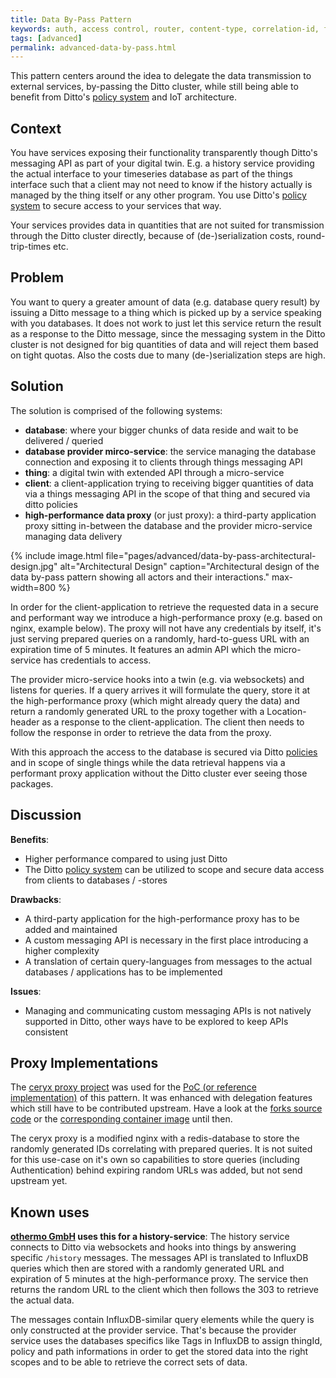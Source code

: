 ```yaml
---
title: Data By-Pass Pattern
keywords: auth, access control, router, content-type, correlation-id, feature, message, payload, thing
tags: [advanced]
permalink: advanced-data-by-pass.html
---
```


This pattern centers around the idea to delegate the data transmission to external services, by-passing the Ditto cluster, while still being able to benefit from Ditto's [policy system](basic-policies.html) and IoT architecture.

## Context

You have services exposing their functionality transparently though Ditto's messaging API as part of your digital twin. E.g. a history service providing the actual interface to your timeseries database as part of the things interface such that a client may not need to know if the history actually is managed by the thing itself or any other program. You use Ditto's [policy system](basic-policies.html) to secure access to your services that way.

Your services provides data in quantities that are not suited for transmission through the Ditto cluster directly, because of (de-)serialization costs, round-trip-times etc.

## Problem

You want to query a greater amount of data (e.g. database query result) by issuing a Ditto message to a thing which is picked up by a service speaking with you databases. It does not work to just let this service return the result as a response to the Ditto message, since the messaging system in the Ditto cluster is not designed for big quantities of data and will reject them based on tight quotas. Also the costs due to many (de-)serialization steps are high.

## Solution

The solution is comprised of the following systems:

* **database**: where your bigger chunks of data reside and wait to be delivered / queried
* **database provider mirco-service**: the service managing the database connection and exposing it to clients through things messaging API
* **thing**: a digital twin with extended API through a micro-service
* **client**: a client-application trying to receiving bigger quantities of data via a things messaging API in the scope of that thing and secured via ditto policies
* **high-performance data proxy** (or just proxy): a third-party application proxy sitting in-between the database and the provider micro-service managing data delivery

{% include image.html file="pages/advanced/data-by-pass-architectural-design.jpg" alt="Architectural Design" caption="Architectural design of the data by-pass pattern showing all actors and their interactions." max-width=800 %}

In order for the client-application to retrieve the requested data in a secure and performant way we introduce a high-performance proxy (e.g. based on nginx, example below). The proxy will not have any credentials by itself, it's just serving prepared queries on a randomly, hard-to-guess URL with an expiration time of 5 minutes. It features an admin API which the micro-service has credentials to access.

The provider micro-service hooks into a twin (e.g. via websockets) and listens for queries. If a query arrives it will formulate the query, store it at the high-performance proxy (which might already query the data) and return a randomly generated URL to the proxy together with a Location-header as a response to the client-application. The client then needs to follow the response in order to retrieve the data from the proxy.

With this approach the access to the database is secured via Ditto [policies](basic-policy.html) and in scope of single things while the data retrieval happens via a performant proxy application without the Ditto cluster ever seeing those packages.

## Discussion

**Benefits**:

* Higher performance compared to using just Ditto
* The Ditto [policy system](basic-policy.html) can be utilized to scope and secure data access from clients to databases / -stores

**Drawbacks**:

* A third-party application for the high-performance proxy has to be added and maintained
* A custom messaging API is necessary in the first place introducing a higher complexity
* A translation of certain query-languages from messages to the actual databases / applications has to be implemented

**Issues**:

* Managing and communicating custom messaging APIs is not natively supported in Ditto, other ways have to be explored to keep APIs consistent

## Proxy Implementations

The [ceryx proxy project](https://github.com/sourcelair/ceryx) was used for the [PoC (or reference implementation)](https://github.com/w4tsn/ceryx) of this pattern. It was enhanced with delegation features which still have to be contributed upstream. Have a look at the [forks source code](https://github.com/w4tsn/ceryx) or the [corresponding container image](https://quay.io/repository/w4tsn/ceryx) until then.

The ceryx proxy is a modified nginx with a redis-database to store the randomly generated IDs correlating with prepared queries. It is not suited for this use-case on it's own so capabilities to store queries (including Authentication) behind expiring random URLs was added, but not send upstream yet.

## Known uses

**[othermo GmbH](https://www.othermo.de) uses this for a history-service**: The history service connects to Ditto via websockets and hooks into things by answering specific `/history` messages. The messages API is translated to InfluxDB queries which then are stored with a randomly generated URL and expiration of 5 minutes at the high-performance proxy. The service then returns the random URL to the client which then follows the 303 to retrieve the actual data.

The messages contain InfluxDB-similar query elements while the query is only constructed at the provider service. That's because the provider service uses the databases specifics like Tags in InfluxDB to assign thingId, policy and path informations in order to get the stored data into the right scopes and to be able to retrieve the correct sets of data.

